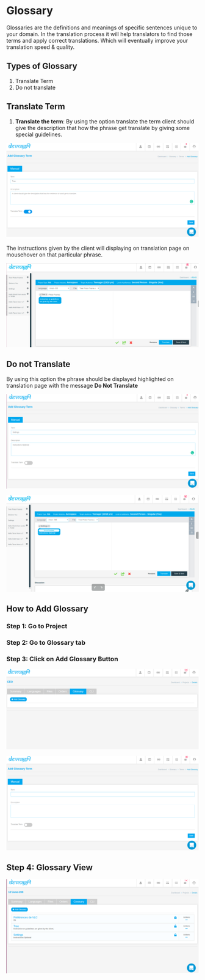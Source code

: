 # Glossary

Glossaries are the definitions and meanings of specific sentences unique to your domain. In the translation process it will help translators to find those terms and apply correct translations. Which will eventually improve your translation speed & quality.

## Types of Glossary

1. Translate Term
2. Do not translate

## Translate Term

1. **Translate the term**: By using the option translate the term client should give the description that how the phrase get translate by giving some special guidelines.

![alt text](./images/TranslateTerm.png)

   The instructions given by the client will displaying on translation page on mousehover on that particular phrase.

![alt text](./images/Instructiondisplay.png)

## Do not Translate

By using this option the phrase should be displayed highlighted on translation page with the message **Do Not Translate**

![alt text](./images/Donottrans.png)

![alt text](./images/donotdisp.png)

## How to Add Glossary

### Step 1: Go to Project

### Step 2: Go to Glossary tab

### Step 3: Click on Add Glossary Button

![alt text](./images/addglossary.png)

![alt text](./images/glossaryadd.png)

## Step 4: Glossary View

![alt text](./images/Glossaryview.png)
